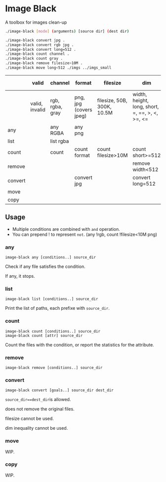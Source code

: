 # Image Black

A toolbox for images clean-up

```sh
./image-black [mode] (arguments) [source dir] (dest dir)

./image-black convert jpg .
./image-black convert rgb jpg .
./image-black convert long=512 .
./image-black count channel .
./image-black count gray .
./image-black remove filesize>10M .
./image-black move long<512 ./imgs ../imgs_small
```



|         | valid          | channel         | format                 | filesize                   | dim                                             | quality (WIP)      |      |
| ------- | -------------- | --------------- | ---------------------- | -------------------------- | ----------------------------------------------- | ------------------ | ---- |
|         | valid, invalid | rgb, rgba, gray | png, jpg (covers jpeg) | filesize, 50B, 300K, 10.5M | width, height, long, short, =, ==, >, <, >=, <= | q=1, q=2, .. q=100 |      |
| any     |                | any RGBA        | any png                |                            |                                                 |                    |      |
| list    |                | list rgba       |                        |                            |                                                 |                    |      |
| count   |                | count           | count format           | count filesize>10M         | count short>=512                                |                    |      |
| remove  |                |                 |                        |                            | remove width<512                                |                    |      |
| convert |                |                 | convert  jpg           |                            | convert long=512                                |                    |      |
| move    |                |                 |                        |                            |                                                 |                    |      |
| copy    |                |                 |                        |                            |                                                 |                    |      |



## Usage

- Multiple conditions are combined with `and` operation.
- You can prepend ! to represent `not`. (any !rgb, count !filesize<10M png)

### any

```
image-black any [conditions..] source_dir
```

Check if any file satisfies the condition.

If any, it stops.



### list

```
image-black list [conditions..] source_dir
```

Print the list of paths, each prefixe with `source_dir`.



### count

```
image-black count [conditions..] source_dir
image-black count [attr] source_dir
```

Count the files with the condition, or report the statistics for the attribute.



### remove

```
image-black remove [conditions..] source_dir
```



### convert

```
image-black convert [goals..] source_dir dest_dir
```

`source_dir==dest_dir`is allowed.

does not remove the original files.

filesize cannot be used.

dim inequality cannot be used.



### move

WIP.



### copy

WIP.